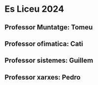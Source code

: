 # Es Liceu 2024

## Professor Muntatge: Tomeu

## Professor ofimatica: Cati

## Professor sistemes: Guillem

## Professor xarxes: Pedro
